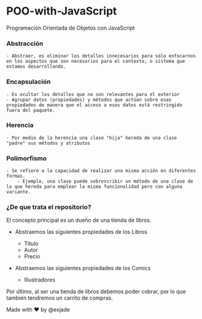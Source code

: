 # POO-with-JavaScript
Programación Orientada de Objetos con JavaScript

### Abstracción 
    - Abstraer, es eliminar los detalles innecesarios para sólo enfocarnos en los aspectos que son necesarios para el contexto, o sistema que estamos desarrollando. 
 
### Encapsulación
    - Es ocultar los detalles que no son relevantes para el exterior
    - Agrupar datos (propiedades) y métodos que actúan sobre esas propiedades de manera que el acceso a esos datos está restringido fuera del paquete. 
 
### Herencia
    - Por medio de la herencia una clase "hija" hereda de una clase "padre" sus métodos y atributos 
 
### Polimorfismo 
    - Se refiere a la capacidad de realizar una misma acción en diferentes formas. 
        - Ejemplo, una clase puede sobrescribir un método de una clase de la que hereda para emplear la misma funcionalidad pero con alguna variante. 


### ¿De que trata el repositorio? 
El concepto principal es un dueño de una tienda de libros. 

- Abstraemos las siguientes propiedades de los Libros
    - Título
    - Autor
    - Precio

- Abstraemos las siguientes propiedades de los Comics
    - Illustradores

Por último, al ser una tienda de libros debemos poder cobrar, por lo que también tendremos un carrito de compras.

Made with ♥ by @exjade